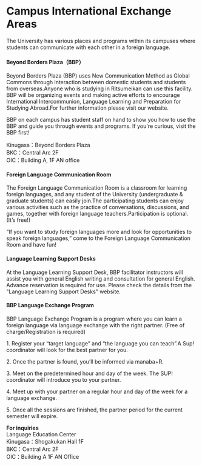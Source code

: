 # Campus International Exchange Areas

The University has various places and programs within its campuses where students can communicate with each other in a foreign language.

#### Beyond Borders Plaza（BBP）

Beyond Borders Plaza (BBP) uses New Communication Method as Global Commons through interaction between domestic students and students from overseas.Anyone who is studying in Ritsumeikan can use this facility.  
BBP will be organizing events and making active efforts to encourage International Intercommunion, Language Learning and Preparation for Studying Abroad.For further information please visit our website.

BBP on each campus has student staff on hand to show you how to use the BBP and guide you through events and programs. If you're curious, visit the BBP first!

Kinugasa：Beyond Borders Plaza  
BKC：Central Arc 2F  
OIC：Building A, 1F AN office  

#### Foreign Language Communication Room

The Foreign Language Communication Room is a classroom for learning foreign languages, and any student of the University (undergraduate & graduate students) can easily join.The participating students can enjoy various activities such as the practice of conversations, discussions, and games, together with foreign language teachers.Participation is optional. (It’s free!)

“If you want to study foreign languages more and look for opportunities to speak foreign languages,” come to the Foreign Language Communication Room and have fun!

#### Language Learning Support Desks

At the Language Learning Support Desk, BBP facilitator instructors will assist you with general English writing and consultation for general English.  
Advance reservation is required for use. Please check the details from the "Language Learning Support Desks" website.

#### BBP Language Exchange Program

BBP Language Exchange Program is a program where you can learn a foreign language via language exchange with the right partner. (Free of charge/Registration is required)

1\. Register your “target language” and “the language you can teach”.A Sup! coordinator will look for the best partner for you.

2\. Once the partner is found, you’ll be informed via manaba+R.

3\. Meet on the predetermined hour and day of the week. The SUP! coordinator will introduce you to your partner.

4\. Meet up with your partner on a regular hour and day of the week for a language exchange.

5\. Once all the sessions are finished, the partner period for the current semester will expire.


**For inquiries**  
Language Education Center  
Kinugasa：Shogakukan Hall 1F  
BKC：Central Arc 2F  
OIC：Building A 1F AN Office  

